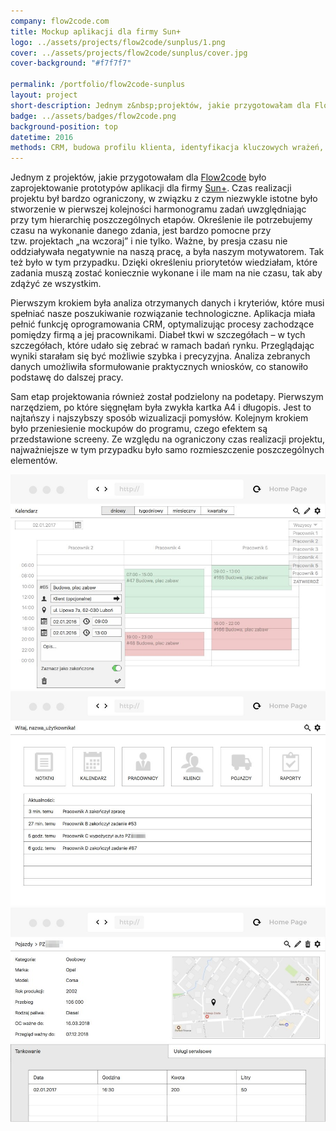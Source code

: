 ```yaml
---
company: flow2code.com
title: Mockup aplikacji dla firmy Sun+
logo: ../assets/projects/flow2code/sunplus/1.png
cover: ../assets/projects/flow2code/sunplus/cover.jpg
cover-background: "#f7f7f7"

permalink: /portfolio/flow2code-sunplus
layout: project
short-description: Jednym z&nbsp;projektów, jakie przygotowałam dla Flow2code było zaprojektowanie prototypów aplikacji dla firmy Sun+
badge: ../assets/badges/flow2code.png
background-position: top
datetime: 2016
methods: CRM, budowa profilu klienta, identyfikacja kluczowych wrażeń, prototypowanie, strukturyzacja, projektowanie hierarchii, wartościowanie, porządek elementów
---
```


<p>Jednym z&nbsp;projektów, jakie przygotowałam dla <a href="https://flow2code.com/">Flow2code</a> było zaprojektowanie prototypów aplikacji dla firmy <a href="http://sun-plus.pl/">Sun+</a>. Czas realizacji projektu był bardzo ograniczony, w&nbsp;związku z&nbsp;czym niezwykle istotne było stworzenie w&nbsp;pierwszej kolejności harmonogramu zadań uwzględniając przy tym hierarchię poszczególnych etapów. Określenie ile potrzebujemy czasu na wykonanie danego zdania, jest bardzo pomocne przy tzw.&nbsp;projektach „na wczoraj” i&nbsp;nie tylko. Ważne, by presja czasu nie oddziaływała negatywnie na naszą pracę, a&nbsp;była naszym motywatorem. Tak też było w tym przypadku. Dzięki określeniu priorytetów wiedziałam, które zadania muszą zostać koniecznie wykonane i&nbsp;ile mam na nie czasu, tak aby zdążyć ze wszystkim.</p>

<p>Pierwszym krokiem była analiza otrzymanych danych i&nbsp;kryteriów, które musi spełniać nasze poszukiwanie rozwiązanie technologiczne. Aplikacja miała pełnić funkcję oprogramowania CRM, optymalizując procesy zachodzące pomiędzy firmą a&nbsp;jej pracownikami. Diabeł tkwi w&nbsp;szczegółach – w&nbsp;tych szczegółach, które udało się zebrać w ramach badań rynku. Przeglądając wyniki starałam się być możliwie szybka i&nbsp;precyzyjna. Analiza zebranych danych umożliwiła sformułowanie praktycznych wniosków, co stanowiło podstawę do dalszej pracy.</p>

<p>Sam etap projektowania również został podzielony na podetapy. Pierwszym narzędziem, po które sięgnęłam była zwykła kartka A4 i&nbsp;długopis. Jest to najtańszy i&nbsp;najszybszy sposób wizualizacji pomysłów. Kolejnym krokiem było przeniesienie mockupów do programu, czego efektem są przedstawione screeny. Ze względu na ograniczony czas realizacji projektu, najważniejsze w&nbsp;tym przypadku było samo rozmieszczenie poszczególnych elementów.</p>

<div class="project-image">
	<img class="item" src="../assets/projects/flow2code/sunplus/0.jpg" href="../assets/projects/flow2code/sunplus/0.jpg" />
</div>
<div class="project-image">
	<img class="item" src="../assets/projects/flow2code/sunplus/1.jpg" href="../assets/projects/flow2code/sunplus/1.jpg" />
</div>
<div class="project-image">
	<img class="item" src="../assets/projects/flow2code/sunplus/2.jpg" href="../assets/projects/flow2code/sunplus/2.jpg" />
</div>
